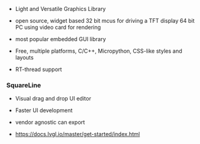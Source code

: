 - Light and Versatile Graphics Library
- open source, widget based
32 bit mcus for driving a TFT display
64 bit PC using video card for rendering
- most popular embedded GUI library
- Free, multiple platforms, C/C++, Micropython, CSS-like styles and layouts

- RT-thread support
 ### SquareLine
 - Visual drag and drop UI editor
 - Faster UI development
 - vendor agnostic can export

- https://docs.lvgl.io/master/get-started/index.html
 